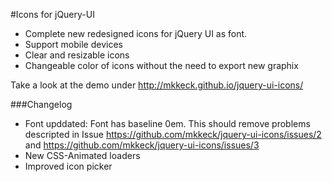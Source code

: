 #Icons for jQuery-UI

* Complete new redesigned icons for jQuery UI as font.
* Support mobile devices
* Clear and resizable icons
* Changeable color of icons without the need to export new graphix

Take a look at the demo under http://mkkeck.github.io/jquery-ui-icons/

###Changelog

* Font upddated: Font has baseline 0em. This should remove problems descripted in Issue https://github.com/mkkeck/jquery-ui-icons/issues/2 and https://github.com/mkkeck/jquery-ui-icons/issues/3
* New CSS-Animated loaders
* Improved icon picker